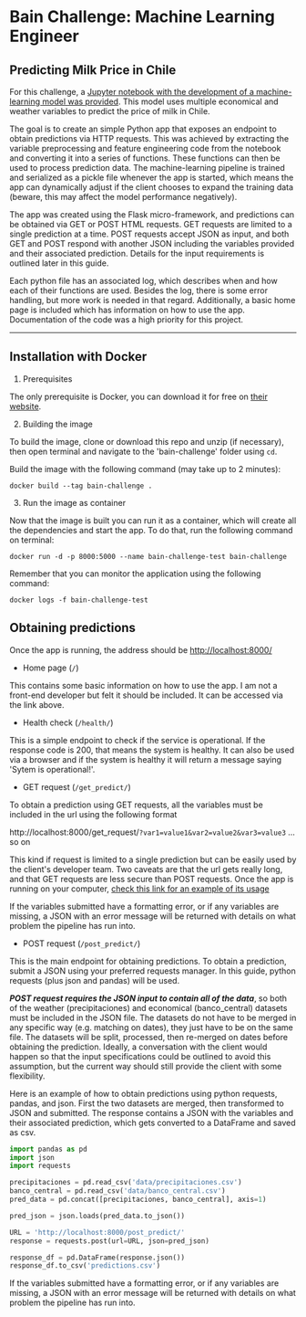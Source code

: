 # Bain Challenge: Machine Learning Engineer
## Predicting Milk Price in Chile 

For this challenge, a [Jupyter notebook with the development of a machine-learning model was provided](https://github.com/SpikeLab-CL/ml-engineer-challenge). This model uses multiple economical and weather variables to predict the price of milk in Chile. 

The goal is to create an simple Python app that exposes an endpoint to obtain predictions via  HTTP requests. This was achieved by extracting the variable preprocessing and feature engineering code from the notebook and converting it into a series of functions. These functions can then be used to process prediction data. The machine-learning pipeline is trained and serialized as a pickle file whenever the app is started, which means the app can dynamically adjust if the client chooses to expand the training data (beware, this may affect the model performance negatively).

The app was created using the Flask micro-framework, and predictions can be obtained via GET or POST HTML requests. GET requests are limited to a single prediction at a time. POST requests accept JSON as input, and both GET and POST respond with another JSON including the variables provided and their associated prediction. Details for the input requirements is outlined later in this guide.

Each python file has an associated log, which describes when and how each of their functions are used. Besides the log, there is some error handling, but more work is needed in that regard. Additionally, a basic home page is included which has information on how to use the app. Documentation of the code was a high priority for this project.

***

## Installation with Docker
 1. Prerequisites

The only prerequisite is Docker, you can download it for free on [their website](https://www.docker.com).

 2.  Building the image

To build the image, clone or download this repo and unzip (if necessary), then open terminal and navigate to the 'bain-challenge' folder using `cd`.

Build the image with the following command (may take up to 2 minutes):

`docker build --tag bain-challenge .`

3. Run the image as container

Now that the image is built you can run it as a container, which will create all the dependencies and start the app. To do that, run the following command on terminal:

`docker run -d -p 8000:5000 --name bain-challenge-test bain-challenge`

Remember that you can monitor the application using the following command:

`docker logs -f bain-challenge-test`

## Obtaining predictions
Once the app is running, the address should be [http://localhost:8000/](http://localhost:8000/)
* Home page (`/`)

This contains some basic information on how to use the app. I am not a front-end developer but felt it should be included. It can be accessed via the link above.

* Health check (`/health/`)

This is a simple endpoint to check if the service is operational. If the response code is 200, that means the system is healthy. It can also be used via a browser and if the system is healthy it will return a message saying 'Sytem is operational!'.

* GET request (`/get_predict/`)

To obtain a prediction using GET requests, all the variables must be included in the url using the following format

http://localhost:8000/get_request/`?var1=value1&var2=value2&var3=value3` ... so on

This kind if request is limited to a single prediction but can be easily used by the client's developer team. Two caveats are that the url gets really long, and that GET requests are less secure than POST requests. Once the app is running on your computer, [check this link for an example of its usage](http://localhost:8000/get_predict/?date=2016-09-01&Coquimbo=0.0&Valparaiso=0.0358603897069085&Metropolitana_de_Santiago=1.06697986523102&Libertador_Gral__Bernardo_O_Higgins=3.09096124396306&Maule=18.7369966790725&Biobio=45.6468018902109&La_Araucania=74.4993070194218&Los_Rios=119.11441859164&Periodo=2016-09-01&Imacec_empalmado=101.421.423&Imacec_produccion_de_bienes=925.256.728&Imacec_minero=970.200.728&Imacec_industria=94.362.066&Imacec_resto_de_bienes=877.740.435&Imacec_comercio=965.660.644&Imacec_servicios=107.875.178&Imacec_a_costo_de_factores=100.964.252&Imacec_no_minero=10.191.375&PIB_Agropecuario_silvicola=178.797.615&PIB_Pesca=342.580.723&PIB_Mineria=122.437.133&PIB_Mineria_del_cobre=10.851.499&PIB_Otras_actividades_mineras=140.700.266&PIB_Industria_Manufacturera=120.513.577&PIB_Alimentos=296.788.403&PIB_Bebidas_y_tabaco=152.565.286&PIB_Textil=292.274.656&PIB_Maderas_y_muebles=69.059.951&PIB_Celulosa=98.786.742&PIB_Refinacion_de_petroleo=950.226.102&PIB_Quimica=189.741.256&PIB_Minerales_no_metalicos_y_metalica_basica=724.921.833&PIB_Productos_metalicos=205.288.522&PIB_Electricidad=311.474.945&PIB_Construccion=734.734.113&PIB_Comercio=100.716.927&PIB_Restaurantes_y_hoteles=23.782.948&PIB_Transporte=604.998.911&PIB_Comunicaciones=39.756.745&PIB_Servicios_financieros=629.657.787&PIB_Servicios_empresariales=118.878.478&PIB_Servicios_de_vivienda=88.551.452&PIB_Servicios_personales=141.309.491&PIB_Administracion_publica=575.846.354&PIB_a_costo_de_factores=106.169.997&Impuesto_al_valor_agregado=967.771.147&Derechos_de_Importacion=662.808.578&PIB=116.530.017&Precio_de_la_gasolina_en_EEUU_dolaresm3=36.766.072&Precio_de_la_onza_troy_de_oro_dolaresoz=1326.51&Precio_de_la_onza_troy_de_plata_dolaresoz=193.171&Precio_del_cobre_refinado_BML_dolareslibra=213.516.284&Precio_del_diesel_centavos_de_dolargalon=139.84&Precio_del_gas_natural_dolaresmillon_de_unidades_termicas_britanicas=2.9689&Precio_del_petroleo_Brent_dolaresbarril=46.19&Precio_del_kerosene_dolaresm3=3.331.562&Precio_del_petroleo_WTI_dolaresbarril=45.2&Precio_del_propano_centavos_de_dolargalon_DTN=49.804&Tipo_de_cambio_del_dolar_observado_diario=668.632.381&Ocupados=837.838.138&Ocupacion_en_Agricultura_INE=632.257.018&Ocupacion_en_Explotacion_de_minas_y_canteras_INE=200.039.869&Ocupacion_en_Industrias_manufactureras_INE=921.206.282&Ocupacion_en_Suministro_de_electricidad_INE=425.622.028&Ocupacion_en_Actividades_de_servicios_administrativos_y_de_apoyo_INE=220.891.154&Ocupacion_en_Actividades_profesionales_INE=294.301.769&Ocupacion_en_Actividades_inmobiliarias_INE=792.124.762&Ocupacion_en_Actividades_financieras_y_de_seguros_INE=160.525.842&Ocupacion_en_Informacion_y_comunicaciones_INE=151.141.074&Ocupacion_en_Transporte_y_almacenamiento_INE=549.378.623&Ocupacion_en_Actividades_de_alojamiento_y_de_servicio_de_comidas_INE=377.935.684&Ocupacion_en_Construccion_INE=750.005.699&Ocupacion_en_Comercio_INE=162.151.515&Ocupacion_en_Suministro_de_agua_evacuacion_de_aguas_residuales_INE=483.566.473&Ocupacion_en_Administracion_publica_y_defensa_INE=441.176.553&Ocupacion_en_Enseanza_INE=731.519.771&Ocupacion_en_Actividades_de_atencion_de_la_salud_humana_y_de_asistencia_social_INE=455.114.233&Ocupacion_en_Actividades_artisticas_INE=107.299.657&Ocupacion_en_Otras_actividades_de_servicios_INE=229.643.139&Ocupacion_en_Actividades_de_los_hogares_como_empleadores_INE=36.385.222&Ocupacion_en_Actividades_de_organizaciones_y_organos_extraterritoriales_INE=44.630.936&No_sabe__No_responde_Miles_de_personas=nan&Tipo_de_cambio_nominal_multilateral___TCM=11.030.619&Indice_de_tipo_de_cambio_real___TCR_promedio_1986_100=942.942.416&Indice_de_produccion_industrial=978.319.404&Indice_de_produccion_industrial__mineria=969.847.105&Indice_de_produccion_industrial_electricidad__gas_y_agua=985.785.658&Indice_de_produccion_industrial__manufacturera=98.496.455&Generacion_de_energia_electrica_CDEC_GWh=584.741.823&Indice_de_ventas_comercio_real_IVCM=102.585.502&Indice_de_ventas_comercio_real_no_durables_IVCM=100.746.059&Indice_de_ventas_comercio_real_durables_IVCM=110.349.817&Ventas_autos_nuevos=32377.0&)

If the variables submitted have a formatting error, or if any variables are missing, a JSON with an error message will be returned with details on what problem the pipeline has run into.

* POST request (`/post_predict/`)

This is the main endpoint for obtaining predictions. To obtain a prediction, submit a JSON using your preferred requests manager. In this guide, python requests (plus json and pandas) will be used.

***POST request requires the JSON input to contain all of the data***, so both of the weather (precipitaciones) and economical (banco_central) datasets must be included in the JSON file. The datasets do not have to be merged in any specific way (e.g. matching on dates), they just have to be on the same file. The datasets will be split, processed, then re-merged on dates before obtaining the prediction. Ideally, a conversation with the client would happen so that the input specifications could be outlined to avoid this assumption, but the current way should still provide the client with some flexibility.

Here is an example of how to obtain predictions using python requests, pandas, and json. First the two datasets are merged, then transformed to JSON and submitted. The response contains a JSON with the variables and their associated prediction, which gets converted to a DataFrame and saved as csv.

```python
import pandas as pd
import json
import requests

precipitaciones = pd.read_csv('data/precipitaciones.csv')
banco_central = pd.read_csv('data/banco_central.csv')
pred_data = pd.concat([precipitaciones, banco_central], axis=1)

pred_json = json.loads(pred_data.to_json())

URL = 'http://localhost:8000/post_predict/'
response = requests.post(url=URL, json=pred_json)

response_df = pd.DataFrame(response.json())
response_df.to_csv('predictions.csv')
```

If the variables submitted have a formatting error, or if any variables are missing, a JSON with an error message will be returned with details on what problem the pipeline has run into.
